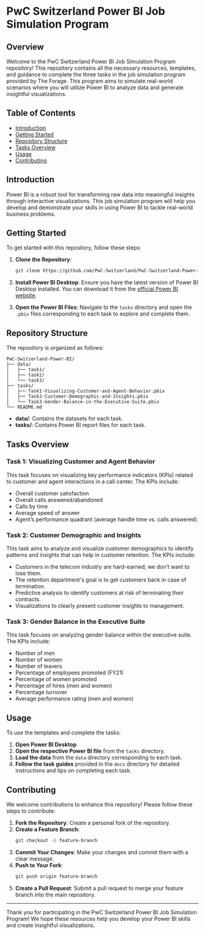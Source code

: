 # PwC Switzerland Power BI Job Simulation Program

## Overview
Welcome to the PwC Switzerland Power BI Job Simulation Program repository! This repository contains all the necessary resources, templates, and guidance to complete the three tasks in the job simulation program provided by The Forage. This program aims to simulate real-world scenarios where you will utilize Power BI to analyze data and generate insightful visualizations.

## Table of Contents
- [Introduction](#introduction)
- [Getting Started](#getting-started)
- [Repository Structure](#repository-structure)
- [Tasks Overview](#tasks-overview)
- [Usage](#usage)
- [Contributing](#contributing)

## Introduction
Power BI is a robust tool for transforming raw data into meaningful insights through interactive visualizations. This job simulation program will help you develop and demonstrate your skills in using Power BI to tackle real-world business problems.

## Getting Started
To get started with this repository, follow these steps:

1. **Clone the Repository**:
   ```bash
   git clone https://github.com/PwC-Switzerland/PwC-Switzerland-Power-BI.git
   ```
2. **Install Power BI Desktop**: Ensure you have the latest version of Power BI Desktop installed. You can download it from the [official Power BI website](https://powerbi.microsoft.com/desktop).

3. **Open the Power BI Files**: Navigate to the `tasks` directory and open the `.pbix` files corresponding to each task to explore and complete them.

## Repository Structure
The repository is organized as follows:

```
PwC-Switzerland-Power-BI/
├── data/
│   ├── task1/
│   ├── task2/
│   └── task3/
├── tasks/
│   ├── Task1-Visualizing-Customer-and-Agent-Behavior.pbix
│   ├── Task2-Customer-Demographic-and-Insights.pbix
│   └── Task3-Gender-Balance-in-the-Executive-Suite.pbix
└── README.md
```

- **data/**: Contains the datasets for each task.
- **tasks/**: Contains Power BI report files for each task.

## Tasks Overview

### Task 1: Visualizing Customer and Agent Behavior
This task focuses on visualizing key performance indicators (KPIs) related to customer and agent interactions in a call center. The KPIs include:
- Overall customer satisfaction
- Overall calls answered/abandoned
- Calls by time
- Average speed of answer
- Agent’s performance quadrant (average handle time vs. calls answered)

### Task 2: Customer Demographic and Insights
This task aims to analyze and visualize customer demographics to identify patterns and insights that can help in customer retention. The KPIs include:
- Customers in the telecom industry are hard-earned; we don’t want to lose them.
- The retention department's goal is to get customers back in case of termination.
- Predictive analysis to identify customers at risk of terminating their contracts.
- Visualizations to clearly present customer insights to management.

### Task 3: Gender Balance in the Executive Suite
This task focuses on analyzing gender balance within the executive suite. The KPIs include:
- Number of men
- Number of women
- Number of leavers
- Percentage of employees promoted (FY21)
- Percentage of women promoted
- Percentage of hires (men and women)
- Percentage turnover
- Average performance rating (men and women)

## Usage
To use the templates and complete the tasks:
1. **Open Power BI Desktop**.
2. **Open the respective Power BI file** from the `tasks` directory.
3. **Load the data** from the `data` directory corresponding to each task.
4. **Follow the task guides** provided in the `docs` directory for detailed instructions and tips on completing each task.

## Contributing
We welcome contributions to enhance this repository! Please follow these steps to contribute:

1. **Fork the Repository**: Create a personal fork of the repository.
2. **Create a Feature Branch**: 
   ```bash
   git checkout -b feature-branch
   ```
3. **Commit Your Changes**: Make your changes and commit them with a clear message.
4. **Push to Your Fork**:
   ```bash
   git push origin feature-branch
   ```
5. **Create a Pull Request**: Submit a pull request to merge your feature branch into the main repository.

---

Thank you for participating in the PwC Switzerland Power BI Job Simulation Program! We hope these resources help you develop your Power BI skills and create insightful visualizations.
